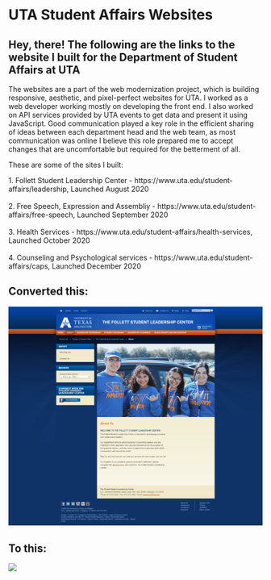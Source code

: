 # UTA Student Affairs Websites
<h2>Hey, there! The following are the links to the website I built for the Department of Student Affairs at UTA</h2>
The websites are a part of the web modernization project, which is building responsive, aesthetic, and pixel-perfect websites for UTA. I worked as a web developer working mostly on developing the front end. I also worked on API services provided by UTA events to get data and present it using JavaScript. Good communication played a key role in the efficient sharing of ideas between each department head and the web team, as most communication was online I believe this role prepared me to accept changes that are uncomfortable but required for the betterment of all. 

These are some of the sites I built:

<p>
1. Follett Student Leadership Center - https://www.uta.edu/student-affairs/leadership, Launched August 2020<br/><br/>
2. Free Speech, Expression and Assembliy - https://www.uta.edu/student-affairs/free-speech, Launched September 2020<br/><br/>
3. Health Services - https://www.uta.edu/student-affairs/health-services, Launched October 2020<br/><br/>
4. Counseling and Psychological services - https://www.uta.edu/student-affairs/caps, Launched December 2020
</p>

<h2>Converted this:</h2>

<img src="https://github.com/GurvirSingh/UTA-work/blob/main/screencapture-www-uta-edu-leadership-about-index-php-1592076505466.png"/>


<h2>To this:</h2>

<img src="https://github.com/GurvirSingh/UTA-work/blob/main/screencapture-cms-prod-web-uta-edu-1592076446297.png"/>

